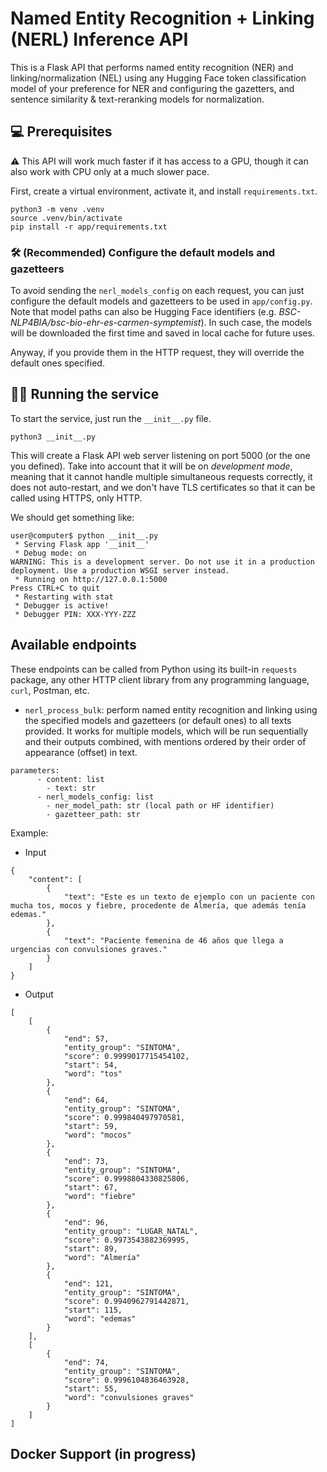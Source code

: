 # Named Entity Recognition + Linking (NERL) Inference API

This is a Flask API that performs named entity recognition (NER) and linking/normalization (NEL) using any Hugging Face token classification model of your preference for NER and configuring the gazetters, and sentence similarity & text-reranking models for normalization.

## 💻 Prerequisites

⚠ This API will work much faster if it has access to a GPU, though it can also work with CPU only at a much slower pace.

First, create a virtual environment, activate it, and install `requirements.txt`.
```
python3 -m venv .venv
source .venv/bin/activate
pip install -r app/requirements.txt
```

### 🛠 (Recommended) Configure the default models and gazetteers

To avoid sending the `nerl_models_config` on each request, you can just configure the default models and gazetteers to be used in `app/config.py`. Note that model paths can also be Hugging Face identifiers (e.g. *BSC-NLP4BIA/bsc-bio-ehr-es-carmen-symptemist*). In such case, the models will be downloaded the first time and saved in local cache for future uses.

Anyway, if you provide them in the HTTP request, they will override the default ones specified.

## 🏃‍♀️ Running the service

To start the service, just run the `__init__.py` file.
```
python3 __init__.py
```

This will create a Flask API web server listening on port 5000 (or the one you defined). Take into account that it will be on *development mode*, meaning that it cannot handle multiple simultaneous requests correctly, it does not auto-restart, and we don't have TLS certificates so that it can be called using HTTPS, only HTTP.

We should get something like:
```
user@computer$ python __init__.py 
 * Serving Flask app '__init__'
 * Debug mode: on
WARNING: This is a development server. Do not use it in a production deployment. Use a production WSGI server instead.
 * Running on http://127.0.0.1:5000
Press CTRL+C to quit
 * Restarting with stat
 * Debugger is active!
 * Debugger PIN: XXX-YYY-ZZZ

```

## Available endpoints

These endpoints can be called from Python using its built-in `requests` package, any other HTTP client library from any programming language, `curl`, Postman, etc.

- `nerl_process_bulk`: perform named entity recognition and linking using the specified models and gazetteers (or default ones) to all texts provided. It works for multiple models, which will be run sequentially and their outputs combined, with mentions ordered by their order of appearance (offset) in text.
```
parameters:
      - content: list
        - text: str
      - nerl_models_config: list
        - ner_model_path: str (local path or HF identifier)
        - gazetteer_path: str
```
Example:
- Input
```
{
    "content": [
        {
            "text": "Este es un texto de ejemplo con un paciente con mucha tos, mocos y fiebre, procedente de Almería, que además tenía edemas."
        },
        {
            "text": "Paciente femenina de 46 años que llega a urgencias con convulsiones graves."
        }
    ]
}
```
- Output
```
[
    [
        {
            "end": 57,
            "entity_group": "SINTOMA",
            "score": 0.9999017715454102,
            "start": 54,
            "word": "tos"
        },
        {
            "end": 64,
            "entity_group": "SINTOMA",
            "score": 0.999840497970581,
            "start": 59,
            "word": "mocos"
        },
        {
            "end": 73,
            "entity_group": "SINTOMA",
            "score": 0.9998804330825806,
            "start": 67,
            "word": "fiebre"
        },
        {
            "end": 96,
            "entity_group": "LUGAR_NATAL",
            "score": 0.9973543882369995,
            "start": 89,
            "word": "Almería"
        },
        {
            "end": 121,
            "entity_group": "SINTOMA",
            "score": 0.9940962791442871,
            "start": 115,
            "word": "edemas"
        }
    ],
    [
        {
            "end": 74,
            "entity_group": "SINTOMA",
            "score": 0.9996104836463928,
            "start": 55,
            "word": "convulsiones graves"
        }
    ]
]
```

## Docker Support (in progress)